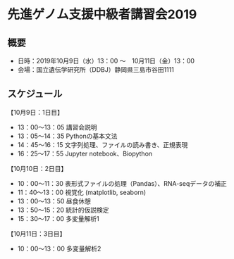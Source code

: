 # 先進ゲノム支援中級者講習会2019
## 概要
- 日時：2019年10月9日（水）13：00 ～　10月11日（金）13：00 
- 会場：国立遺伝学研究所（DDBJ）静岡県三島市谷田1111  
## スケジュール
【10月9日：1日目】
- 13：00～13：05 講習会説明  
- 13：05～14：35 Pythonの基本文法  
- 14：45～16：15 文字列処理、ファイルの読み書き、正規表現  
- 16：25～17：55 Jupyter notebook、Biopython  

【10月10日：2日目】
- 10：00～11：30 表形式ファイルの処理（Pandas）、RNA-seqデータの補正  
- 11：40〜13：00 視覚化 (matplotlib, seaborn)  
- 13：00〜13：50 昼食休憩  
- 13：50〜15：20 統計的仮説検定  
- 15：30〜17：00 多変量解析1  

【10月11日：3日目】
- 10：00～13：00 多変量解析2  


